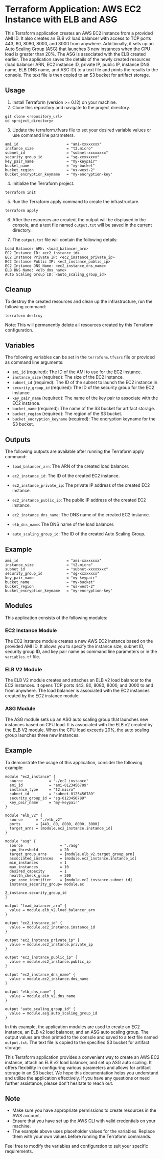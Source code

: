 # Terraform Application: AWS EC2 Instance with ELB and ASG

This Terraform application creates an AWS EC2 instance from a provided AMI ID. It also creates an ELB v2 load balancer with access to TCP ports 443, 80, 8080, 8000, and 3000 from anywhere. Additionally, it sets up an Auto Scaling Group (ASG) that launches 3 new instances when the CPU load is greater than 20%. The ASG is associated with the ELB created earlier. The application saves the details of the newly created resources (load balancer ARN, EC2 instance ID, private IP, public IP, instance DNS name, ELB DNS name, and ASG ID) to a text file and prints the results to the console. The text file is then copied to an S3 bucket for artifact storage.

## Usage

1. Install Terraform (version >= 0.12) on your machine.
2. Clone this repository and navigate to the project directory.

```shell
git clone <repository_url>
cd <project_directory>
```

3. Update the terraform.tfvars file to set your desired variable values or use command line parameters.

```hcl
ami_id                      = "ami-xxxxxxxx"
instance_size               = "t2.micro"
subnet_id                   = "subnet-xxxxxxxx"
security_group_id           = "sg-xxxxxxxx"
key_pair_name               = "my-keypair"
bucket_name                 = "my-bucket"
bucket_region               = "us-west-2"
bucket_encryption_keyname   = "my-encryption-key"
```

4. Initialize the Terraform project.

```shell
terraform init
```

5. Run the Terraform apply command to create the infrastructure.

```shell
terraform apply
```

6. After the resources are created, the output will be displayed in the console, and a text file named `output.txt` will be saved in the current directory.

7. The `output.txt` file will contain the following details:

```
Load Balancer ARN: <load_balancer_arn>
EC2 Instance ID: <ec2_instance_id>
EC2 Instance Private IP: <ec2_instance_private_ip>
EC2 Instance Public IP: <ec2_instance_public_ip>
EC2 Instance DNS Name: <ec2_instance_dns_name>
ELB DNS Name: <elb_dns_name>
Auto Scaling Group ID: <auto_scaling_group_id>
```

## Cleanup

To destroy the created resources and clean up the infrastructure, run the following command:

```shell
terraform destroy
```

Note: This will permanently delete all resources created by this Terraform configuration.

## Variables

The following variables can be set in the `terraform.tfvars` file or provided as command line arguments:

- `ami_id` (required): The ID of the AMI to use for the EC2 instance.
- `instance_size` (required): The size of the EC2 instance.
- `subnet_id` (required): The ID of the subnet to launch the EC2 instance in.
- `security_group_id` (required): The ID of the security group for the EC2 instance.
- `key_pair_name` (required): The name of the key pair to associate with the EC2 instance.
- `bucket_name` (required): The name of the S3 bucket for artifact storage.
- `bucket_region` (required): The region of the S3 bucket.
- `bucket_encryption_keyname` (required): The encryption keyname for the S3 bucket.

## Outputs

The following outputs are available after running the Terraform apply command:

- `load_balancer_arn`: The ARN of the created load balancer.


- `ec2_instance_id`: The ID of the created EC2 instance.
- `ec2_instance_private_ip`: The private IP address of the created EC2 instance.
- `ec2_instance_public_ip`: The public IP address of the created EC2 instance.
- `ec2_instance_dns_name`: The DNS name of the created EC2 instance.
- `elb_dns_name`: The DNS name of the load balancer.
- `auto_scaling_group_id`: The ID of the created Auto Scaling Group.

## Example

```hcl
ami_id                      = "ami-xxxxxxxx"
instance_size               = "t2.micro"
subnet_id                   = "subnet-xxxxxxxx"
security_group_id           = "sg-xxxxxxxx"
key_pair_name               = "my-keypair"
bucket_name                 = "my-bucket"
bucket_region               = "us-west-2"
bucket_encryption_keyname   = "my-encryption-key"
```

## Modules

This application consists of the following modules:

### EC2 Instance Module

The EC2 instance module creates a new AWS EC2 instance based on the provided AMI ID. It allows you to specify the instance size, subnet ID, security group ID, and key pair name as command line parameters or in the `variables.tf` file.

### ELB V2 Module

The ELB V2 module creates and attaches an ELB v2 load balancer to the EC2 instances. It opens TCP ports 443, 80, 8080, 8000, and 3000 to and from anywhere. The load balancer is associated with the EC2 instances created by the EC2 instance module.

### ASG Module

The ASG module sets up an ASG auto scaling group that launches new instances based on CPU load. It is associated with the ELB v2 created by the ELB V2 module. When the CPU load exceeds 20%, the auto scaling group launches three new instances.

## Example

To demonstrate the usage of this application, consider the following example:

```hcl
module "ec2_instance" {
  source            = "./ec2_instance"
  ami_id            = "ami-0123456789"
  instance_type     = "t2.micro"
  subnet_id         = "subnet-0123456789"
  security_group_id = "sg-0123456789"
  key_pair_name     = "my-keypair"
}

module "elb_v2" {
  source      = "./elb_v2"
  ports       = [443, 80, 8080, 8000, 3000]
  target_arns = [module.ec2_instance.instance_id]
}

module "asg" {
  source                 = "./asg"
  cpu_threshold          = 20
  target_group_arns      = [module.elb_v2.target_group_arn]
  associated_instances   = [module.ec2_instance.instance_id]
  min_instances          = 1
  max_instances          = 10
  desired_capacity       = 1
  health_check_grace     = 300
  vpc_zone_identifier    = [module.ec2_instance.subnet_id]
  instance_security_group= module.ec

2_instance.security_group_id
}

output "load_balancer_arn" {
  value = module.elb_v2.load_balancer_arn
}

output "ec2_instance_id" {
  value = module.ec2_instance.instance_id
}

output "ec2_instance_private_ip" {
  value = module.ec2_instance.private_ip
}

output "ec2_instance_public_ip" {
  value = module.ec2_instance.public_ip
}

output "ec2_instance_dns_name" {
  value = module.ec2_instance.dns_name
}

output "elb_dns_name" {
  value = module.elb_v2.dns_name
}

output "auto_scaling_group_id" {
  value = module.asg.auto_scaling_group_id
}
```

In this example, the application modules are used to create an EC2 instance, an ELB v2 load balancer, and an ASG auto scaling group. The output values are then printed to the console and saved to a text file named `output.txt`. The text file is copied to the specified S3 bucket for artifact storage.

This Terraform application provides a convenient way to create an AWS EC2 instance, attach an ELB v2 load balancer, and set up ASG auto scaling. It offers flexibility in configuring various parameters and allows for artifact storage in an S3 bucket. We hope this documentation helps you understand and utilize the application effectively. If you have any questions or need further assistance, please don't hesitate to reach out.

## Note

- Make sure you have appropriate permissions to create resources in the AWS account.
- Ensure that you have set up the AWS CLI with valid credentials on your machine.
- The example above uses placeholder values for the variables. Replace them with your own values before running the Terraform commands.

Feel free to modify the variables and configuration to suit your specific requirements.